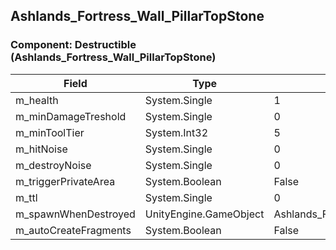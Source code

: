 ## Ashlands_Fortress_Wall_PillarTopStone

### Component: Destructible (Ashlands_Fortress_Wall_PillarTopStone)

|Field|Type|Default Value|
|---|---|---|
|m_health|System.Single|1|
|m_minDamageTreshold|System.Single|0|
|m_minToolTier|System.Int32|5|
|m_hitNoise|System.Single|0|
|m_destroyNoise|System.Single|0|
|m_triggerPrivateArea|System.Boolean|False|
|m_ttl|System.Single|0|
|m_spawnWhenDestroyed|UnityEngine.GameObject|Ashlands_Fortress_Wall_PillarTopStone_frac|
|m_autoCreateFragments|System.Boolean|False|

